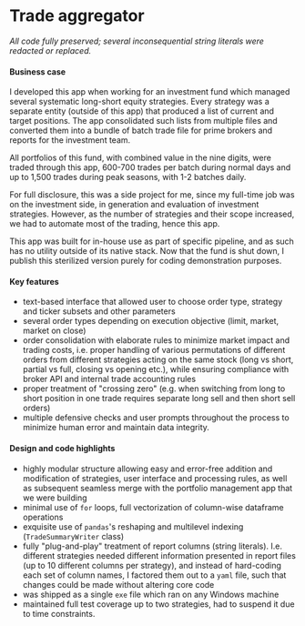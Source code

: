 # Trade aggregator
*All code fully preserved; several inconsequential string literals were redacted or replaced.*

#### Business case

I developed this app when working for an investment fund which managed several systematic long-short equity strategies. Every strategy was a separate entity (outside of this app) that produced a list of current and target positions. The app consolidated such lists from multiple files and converted them into a bundle of batch trade file for prime brokers and reports for the investment team.

All portfolios of this fund, with combined value in the nine digits, were traded through this app, 600-700 trades per batch during normal days and up to 1,500 trades during peak seasons, with 1-2 batches daily.

For full disclosure, this was a side project for me, since my full-time job was on the investment side, in generation and evaluation of investment strategies. However, as the number of strategies and their scope increased, we had to automate most of the trading, hence this app.

This app was built for in-house use as part of specific pipeline, and as such has no utility outside of its native stack. Now that the fund is shut down, I publish this sterilized version purely for coding demonstration purposes.

#### Key features

- text-based interface that allowed user to choose order type, strategy and ticker subsets and other parameters
- several order types depending on execution objective (limit, market, market on close)
- order consolidation with elaborate rules to minimize market impact and trading costs, i.e. proper handling of various permutations of different orders from different strategies acting on the same stock (long vs short, partial vs full, closing vs opening etc.), while ensuring compliance with broker API and internal trade accounting rules
- proper treatment of "crossing zero" (e.g. when switching from long to short position in one trade requires separate long sell and then short sell orders)
- multiple defensive checks and user prompts throughout the process to minimize human error and maintain data integrity.

#### Design and code highlights

- highly modular structure allowing easy and error-free addition and modification of strategies, user interface and processing rules, as well as subsequent seamless merge with the portfolio management app that we were building
- minimal use of `for` loops, full vectorization of column-wise dataframe operations
- exquisite use of `pandas`'s reshaping and multilevel indexing (`TradeSummaryWriter` class)
- fully "plug-and-play" treatment of report columns (string literals). I.e. different strategies needed different information presented in report files (up to 10 different columns per strategy), and instead of hard-coding each set of column names, I factored them out to a `yaml` file, such that changes could be made without altering core code
- was shipped as a single `exe` file which ran on any Windows machine
- maintained full test coverage up to two strategies, had to suspend it due to time constraints.

